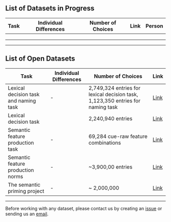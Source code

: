 ##  List of Datasets in Progress

| Task | Individual Differences | Number of Choices | Link | Person |
|------|------------------------|-------------------|------|--------|
|      |                        |                   |      |        |
|      |                        |                   |      |        |
|      |                        |                   |      |        |

---

##  List of Open Datasets

| Task | Individual Differences | Number of Choices | Link | 
|------|------------------------|-------------------|------|
| Lexical decision task and naming task     |       -                  |    2,749,324 entries for lexical decision task, 1,123,350 entries for naming task               |[Link](https://link.springer.com/article/10.3758/BF03193014)      |        
|    Lexical decision task   |                        |          2,240,940 entries        | [Link](https://link.springer.com/article/10.3758/s13428-011-0118-4)    |        
| Semantic feature production task  |  -                      |     69,284 cue-raw feature combinations              | [Link](https://link.springer.com/article/10.3758/s13428-019-01243-z?utm_source=chatgpt.com)      |   
| Semantic feature production norms     |    -                    |   ~3,900,00 entries               | [Link](https://link.springer.com/article/10.3758/BF03192726#preview)     |  
| The semantic priming project     |   -                     |  ~ 2,000,000                 |  [Link](https://link.springer.com/article/10.3758/s13428-012-0304-z)    |  

---

Before working with any dataset, please contact us by creating an [issue](https://github.com/Data-X01/PsychLing-101/issues/new/choose) or sending us an [email](mailto:psychling101@gmail.com).
